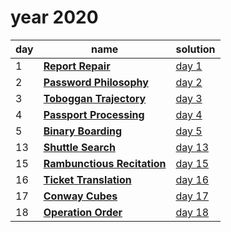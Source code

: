 # year 2020

| day | name | solution |
| --- | --- | --- |
| 1 | **[Report Repair](https://adventofcode.com/2020/day/1)** | [day  1](/aoc/src/bin/aoc2020/aoc2020_01.rs) |
| 2 | **[Password Philosophy](https://adventofcode.com/2020/day/2)** | [day  2](/aoc/src/bin/aoc2020/aoc2020_02.rs) |
| 3 | **[Toboggan Trajectory](https://adventofcode.com/2020/day/3)** | [day  3](/aoc/src/bin/aoc2020/aoc2020_03.rs) |
| 4 | **[Passport Processing](https://adventofcode.com/2020/day/4)** | [day  4](/aoc/src/bin/aoc2020/aoc2020_04.rs) |
| 5 | **[Binary Boarding](https://adventofcode.com/2020/day/5)** | [day  5](/aoc/src/bin/aoc2020/aoc2020_05.rs) |
| 13 | **[Shuttle Search](https://adventofcode.com/2020/day/13)** | [day 13](/aoc/src/bin/aoc2020/aoc2020_13.rs) |
| 15 | **[Rambunctious Recitation](https://adventofcode.com/2020/day/15)** | [day 15](/aoc/src/bin/aoc2020/aoc2020_15.rs) |
| 16 | **[Ticket Translation](https://adventofcode.com/2020/day/16)** | [day 16](/aoc/src/bin/aoc2020/aoc2020_16.rs) |
| 17 | **[Conway Cubes](https://adventofcode.com/2020/day/17)** | [day 17](/aoc/src/bin/aoc2020/aoc2020_17.rs) |
| 18 | **[Operation Order](https://adventofcode.com/2020/day/18)** | [day 18](/aoc/src/bin/aoc2020/aoc2020_18.rs) |
